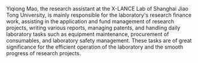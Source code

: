 Yiqiong Mao, the research assistant at the X-LANCE Lab of Shanghai Jiao Tong University, is mainly responsible for the laboratory's research finance work, assisting in the application and fund management of research projects, writing various reports, managing patents, and handling daily laboratory tasks such as equipment maintenance, procurement of consumables, and laboratory safety management. These tasks are of great significance for the efficient operation of the laboratory and the smooth progress of research projects.
